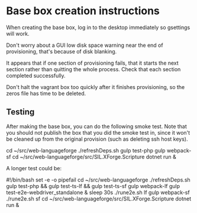 # Base box creation instructions

When creating the base box, log in to the desktop immediately so gsettings will work.

Don't worry about a GUI low disk space warning near the end of provisioning, that's because of disk blanking.

It appears that if one section of provisioning fails, that it starts the next section rather than quitting the whole process. Check that each section completed successfully.

Don't halt the vagrant box too quickly after it finishes provisioning, so the zeros file has time to be deleted.

## Testing

After making the base box, you can do the following smoke test. Note that you should not publish the box that you did the smoke test in, since it won't be cleaned up from the original provision (such as deleting ssh host keys).

cd ~/src/web-languageforge
./refreshDeps.sh
gulp test-php
gulp webpack-sf
cd ~/src/web-languageforge/src/SIL.XForge.Scripture
dotnet run &

A longer test could be:

#!/bin/bash
set -e -o pipefail
cd ~/src/web-languageforge
./refreshDeps.sh
gulp test-php && gulp test-ts-lf && gulp test-ts-sf
gulp webpack-lf
gulp test-e2e-webdriver_standalone &
sleep 30s
./rune2e.sh lf
gulp webpack-sf
./rune2e.sh sf
cd ~/src/web-languageforge/src/SIL.XForge.Scripture
dotnet run &
